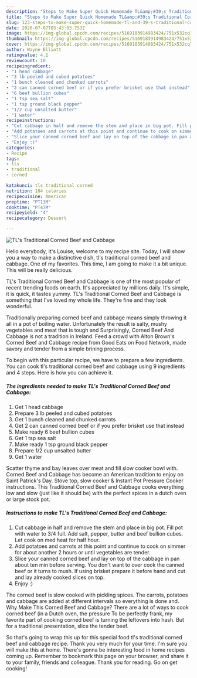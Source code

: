 ```yaml
---
description: "Steps to Make Super Quick Homemade TL&amp;#39;s Traditional Corned Beef and Cabbage"
title: "Steps to Make Super Quick Homemade TL&amp;#39;s Traditional Corned Beef and Cabbage"
slug: 123-steps-to-make-super-quick-homemade-tl-and-39-s-traditional-corned-beef-and-cabbage
date: 2020-07-07T05:43:03.753Z
image: https://img-global.cpcdn.com/recipes/5169183914983424/751x532cq70/tls-traditional-corned-beef-and-cabbage-recipe-main-photo.jpg
thumbnail: https://img-global.cpcdn.com/recipes/5169183914983424/751x532cq70/tls-traditional-corned-beef-and-cabbage-recipe-main-photo.jpg
cover: https://img-global.cpcdn.com/recipes/5169183914983424/751x532cq70/tls-traditional-corned-beef-and-cabbage-recipe-main-photo.jpg
author: Wayne Elliott
ratingvalue: 4.1
reviewcount: 10
recipeingredient:
- "1 head cabbage"
- "3 lb peeled and cubed potatoes"
- "1 bunch cleaned and chunked carrots"
- "2 can canned corned beef or if you prefer brisket use that instead"
- "6 beef bullion cubes"
- "1 tsp sea salt"
- "1 tsp ground black pepper"
- "1/2 cup unsalted butter"
- "1 water"
recipeinstructions:
- "Cut cabbage in half and remove the stem and place in big pot. Fill pot with water to 3/4 full. Add salt, pepper, butter and beef bullion cubes. Let cook on med heat for half hour."
- "Add potatoes and carrots at this point and continue to cook on simmer for about another 2 hours or until vegetables are tender."
- "Slice your canned corned beef and lay on top of the cabbage in pan about ten min before serving. You don&#39;t want to over cook the canned beef or it turns to mush. If using brisket prepare it before hand and cut and lay already cooked slices on top."
- "Enjoy :)"
categories:
- Recipe
tags:
- tls
- traditional
- corned

katakunci: tls traditional corned 
nutrition: 184 calories
recipecuisine: American
preptime: "PT13M"
cooktime: "PT47M"
recipeyield: "4"
recipecategory: Dessert

---
```



![TL&#39;s Traditional Corned Beef and Cabbage](https://img-global.cpcdn.com/recipes/5169183914983424/751x532cq70/tls-traditional-corned-beef-and-cabbage-recipe-main-photo.jpg)

Hello everybody, it's Louise, welcome to my recipe site. Today, I will show you a way to make a distinctive dish, tl&#39;s traditional corned beef and cabbage. One of my favorites. This time, I am going to make it a bit unique. This will be really delicious.

TL&#39;s Traditional Corned Beef and Cabbage is one of the most popular of recent trending foods on earth. It's appreciated by millions daily. It's simple, it is quick, it tastes yummy. TL&#39;s Traditional Corned Beef and Cabbage is something that I've loved my whole life. They're fine and they look wonderful.

Traditionally preparing corned beef and cabbage means simply throwing it all in a pot of boiling water. Unfortunately the result is salty, mushy vegetables and meat that is tough and Surprisingly, Corned Beef And Cabbage is not a tradition in Ireland. Feed a crowd with Alton Brown&#39;s Corned Beef and Cabbage recipe from Good Eats on Food Network, made savory and tender from a simple brining process.


To begin with this particular recipe, we have to prepare a few ingredients. You can cook tl&#39;s traditional corned beef and cabbage using 9 ingredients and 4 steps. Here is how you can achieve it.

<!--inarticleads1-->

##### The ingredients needed to make TL&#39;s Traditional Corned Beef and Cabbage:

1. Get 1 head cabbage
1. Prepare 3 lb peeled and cubed potatoes
1. Get 1 bunch cleaned and chunked carrots
1. Get 2 can canned corned beef or if you prefer brisket use that instead
1. Make ready 6 beef bullion cubes
1. Get 1 tsp sea salt
1. Make ready 1 tsp ground black pepper
1. Prepare 1/2 cup unsalted butter
1. Get 1 water


Scatter thyme and bay leaves over meat and fill slow cooker bowl with. Corned Beef and Cabbage has become an American tradition to enjoy on Saint Patrick&#39;s Day. Stove top, slow cooker &amp; Instant Pot Pressure Cooker instructions. This Traditional Corned Beef and Cabbage cooks everything low and slow (just like it should be) with the perfect spices in a dutch oven or large stock pot. 

<!--inarticleads2-->

##### Instructions to make TL&#39;s Traditional Corned Beef and Cabbage:

1. Cut cabbage in half and remove the stem and place in big pot. Fill pot with water to 3/4 full. Add salt, pepper, butter and beef bullion cubes. Let cook on med heat for half hour.
1. Add potatoes and carrots at this point and continue to cook on simmer for about another 2 hours or until vegetables are tender.
1. Slice your canned corned beef and lay on top of the cabbage in pan about ten min before serving. You don&#39;t want to over cook the canned beef or it turns to mush. If using brisket prepare it before hand and cut and lay already cooked slices on top.
1. Enjoy :)


The corned beef is slow cooked with pickling spices. The carrots, potatoes and cabbage are added at different intervals so everything is done and. Why Make This Corned Beef and Cabbage? There are a lot of ways to cook corned beef (in a Dutch oven, the pressure To be perfectly frank, my favorite part of cooking corned beef is turning the leftovers into hash. But for a traditional presentation, slice the tender beef. 

So that's going to wrap this up for this special food tl&#39;s traditional corned beef and cabbage recipe. Thank you very much for your time. I'm sure you will make this at home. There's gonna be interesting food in home recipes coming up. Remember to bookmark this page on your browser, and share it to your family, friends and colleague. Thank you for reading. Go on get cooking!

